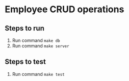 # Employee CRUD operations

## Steps to run
1. Run command `make db`
2. Run command `make server`


## Steps to test
1. Run command `make test`